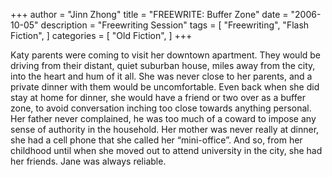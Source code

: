 +++
author = "Jinn Zhong"
title = "FREEWRITE: Buffer Zone"
date = "2006-10-05"
description = "Freewriting Session"
tags = [
    "Freewriting",
    "Flash Fiction",
]
categories = [
    "Old Fiction",
]
+++

Katy parents were coming to visit her downtown apartment. They would be driving from their distant, quiet suburban house, miles away from the city, into the heart and hum of it all. She was never close to her parents, and a private dinner with them would be uncomfortable. Even back when she did stay at home for dinner, she would have a friend or two over as a buffer zone, to avoid conversation inching too close towards anything personal. Her father never complained, he was too much of a coward to impose any sense of authority in the household. Her mother was never really at dinner, she had a cell phone that she called her “mini-office”. And so, from her childhood until when she moved out to attend university in the city, she had her friends. Jane was always reliable.
